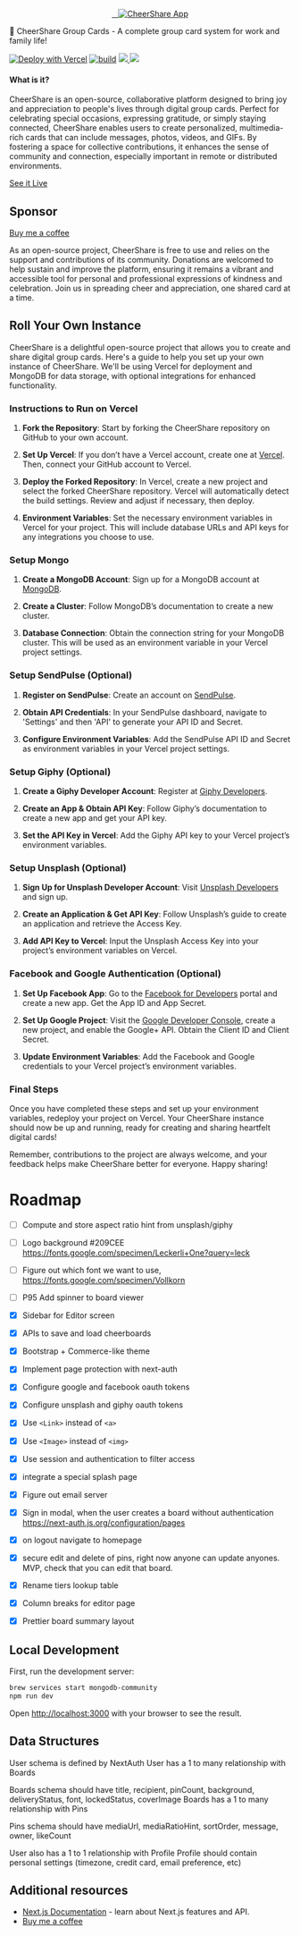 <p align="center" >
  <a href="https://cheershare.app">
    <img alt="CheerShare App" src="https://cheershare.app/Logo.png"/>
  </a>
  <p>
    💝 CheerShare Group Cards - A complete group card system for work and family life!
  </p>
</p>

[![Deploy with Vercel](https://vercel.com/button)](https://vercel.com/new/clone?repository-url=https%3A%2F%2Fgithub.com%2Fcheershareapp%2Fcheershare&env=MONGODB_URI,NEXTAUTH_URL&envDescription=API%20Keys%20needed%20for%20deployment&envLink=https%3A%2F%2Fcheershare.app%2Fdocs%2Fenv-vars&project-name=cheershare&repository-name=cheershare&redirect-url=https%3A%2F%2Fcheershare.app%2Fdocs%2Fvercel-deployed) [![build](https://circleci.com/gh/FaridSafi/react-native-gifted-chat.svg?style=shield)](https://circleci.com/gh/FaridSafi/react-native-gifted-chat) [![](https://img.shields.io/badge/license-MIT-blue.svg) ](https://github.com/cheershareapp/cheershare/blob/master/LICENSE "License")[![](https://vercelbadge.vercel.app/api/sughodke/cheershare)](#)

#### What is it?
CheerShare is an open-source, collaborative platform designed to bring joy and appreciation to people's lives through digital group cards. Perfect for celebrating special occasions, expressing gratitude, or simply staying connected, CheerShare enables users to create personalized, multimedia-rich cards that can include messages, photos, videos, and GIFs. By fostering a space for collective contributions, it enhances the sense of community and connection, especially important in remote or distributed environments.

[See it Live](https://cheershare.app/cheer/5fd1a8b788449c70ecccda24)

## Sponsor
[Buy me a coffee](https://www.buymeacoffee.com/cheershare)

As an open-source project, CheerShare is free to use and relies on the support and contributions of its community. Donations are welcomed to help sustain and improve the platform, ensuring it remains a vibrant and accessible tool for personal and professional expressions of kindness and celebration. Join us in spreading cheer and appreciation, one shared card at a time.

## Roll Your Own Instance

CheerShare is a delightful open-source project that allows you to create and share digital group cards. Here's a guide to help you set up your own instance of CheerShare. We'll be using Vercel for deployment and MongoDB for data storage, with optional integrations for enhanced functionality.

### Instructions to Run on Vercel

1. **Fork the Repository**: Start by forking the CheerShare repository on GitHub to your own account.

2. **Set Up Vercel**: If you don’t have a Vercel account, create one at [Vercel](https://vercel.com). Then, connect your GitHub account to Vercel.

3. **Deploy the Forked Repository**: In Vercel, create a new project and select the forked CheerShare repository. Vercel will automatically detect the build settings. Review and adjust if necessary, then deploy.

4. **Environment Variables**: Set the necessary environment variables in Vercel for your project. This will include database URLs and API keys for any integrations you choose to use.

### Setup Mongo

1. **Create a MongoDB Account**: Sign up for a MongoDB account at [MongoDB](https://www.mongodb.com).

2. **Create a Cluster**: Follow MongoDB’s documentation to create a new cluster.

3. **Database Connection**: Obtain the connection string for your MongoDB cluster. This will be used as an environment variable in your Vercel project settings.

### Setup SendPulse (Optional)

1. **Register on SendPulse**: Create an account on [SendPulse](https://sendpulse.com).

2. **Obtain API Credentials**: In your SendPulse dashboard, navigate to 'Settings' and then 'API' to generate your API ID and Secret.

3. **Configure Environment Variables**: Add the SendPulse API ID and Secret as environment variables in your Vercel project settings.

### Setup Giphy (Optional)

1. **Create a Giphy Developer Account**: Register at [Giphy Developers](https://developers.giphy.com).

2. **Create an App & Obtain API Key**: Follow Giphy’s documentation to create a new app and get your API key.

3. **Set the API Key in Vercel**: Add the Giphy API key to your Vercel project’s environment variables.

### Setup Unsplash (Optional)

1. **Sign Up for Unsplash Developer Account**: Visit [Unsplash Developers](https://unsplash.com/developers) and sign up.

2. **Create an Application & Get API Key**: Follow Unsplash’s guide to create an application and retrieve the Access Key.

3. **Add API Key to Vercel**: Input the Unsplash Access Key into your project’s environment variables on Vercel.

### Facebook and Google Authentication (Optional)

1. **Set Up Facebook App**: Go to the [Facebook for Developers](https://developers.facebook.com) portal and create a new app. Get the App ID and App Secret.

2. **Set Up Google Project**: Visit the [Google Developer Console](https://console.developers.google.com), create a new project, and enable the Google+ API. Obtain the Client ID and Client Secret.

3. **Update Environment Variables**: Add the Facebook and Google credentials to your Vercel project’s environment variables.

### Final Steps

Once you have completed these steps and set up your environment variables, redeploy your project on Vercel. Your CheerShare instance should now be up and running, ready for creating and sharing heartfelt digital cards!

Remember, contributions to the project are always welcome, and your feedback helps make CheerShare better for everyone. Happy sharing!


# Roadmap

- [ ] Compute and store aspect ratio hint from unsplash/giphy
- [ ] Logo background #209CEE https://fonts.google.com/specimen/Leckerli+One?query=leck
- [ ] Figure out which font we want to use, https://fonts.google.com/specimen/Vollkorn
- [ ] P95 Add spinner to board viewer
- [x] Sidebar for Editor screen
- [x] APIs to save and load cheerboards
- [x] Bootstrap + Commerce-like theme
- [x] Implement page protection with next-auth
- [x] Configure google and facebook oauth tokens
- [x] Configure unsplash and giphy oauth tokens
- [x] Use `<Link>` instead of `<a>`
- [x] Use `<Image>` instead of `<img>`
- [x] Use session and authentication to filter access
- [x] integrate a special splash page
- [x] Figure out email server
- [x] Sign in modal, when the user creates a board without authentication https://next-auth.js.org/configuration/pages
- [x] on logout navigate to homepage
- [x] secure edit and delete of pins, right now anyone can update anyones. MVP, check that you can edit that board.
- [x] Rename tiers lookup table
- [x] Column breaks for editor page
- [x] Prettier board summary layout


## Local Development

First, run the development server:

```bash
brew services start mongodb-community
npm run dev
```

Open [http://localhost:3000](http://localhost:3000) with your browser to see the result.

## Data Structures

User schema is defined by NextAuth
User has a 1 to many relationship with Boards

Boards schema should have title, recipient, pinCount, background, deliveryStatus, font, lockedStatus, coverImage
Boards has a 1 to many relationship with Pins

Pins schema should have mediaUrl, mediaRatioHint, sortOrder, message, owner, likeCount

User also has a 1 to 1 relationship with Profile
Profile should contain personal settings (timezone, credit card, email preference, etc)

## Additional resources

- [Next.js Documentation](https://nextjs.org/docs) - learn about Next.js features and API.
- [Buy me a coffee](https://www.buymeacoffee.com/cheershare)

